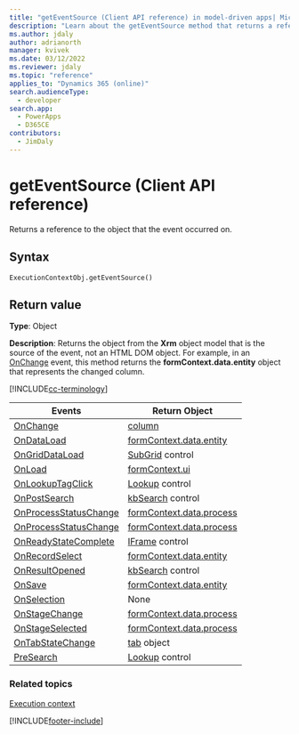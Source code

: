 ```yaml
---
title: "getEventSource (Client API reference) in model-driven apps| MicrosoftDocs"
description: "Learn about the getEventSource method that returns a reference to the object that the event occurred on." 
ms.author: jdaly
author: adrianorth
manager: kvivek
ms.date: 03/12/2022
ms.reviewer: jdaly
ms.topic: "reference"
applies_to: "Dynamics 365 (online)"
search.audienceType: 
  - developer
search.app: 
  - PowerApps
  - D365CE
contributors:
  - JimDaly
---
```

# getEventSource (Client API reference)

Returns a reference to the object that the event occurred on.

## Syntax

`ExecutionContextObj.getEventSource()`

## Return value

**Type**: Object

**Description**: Returns the object from the **Xrm** object model that is the source of the event, not an HTML DOM object. For example, in an [OnChange](../events/attribute-onchange.md) event, this method returns the **formContext.data.entity**  object that represents the changed column.

[!INCLUDE[cc-terminology](../../../../data-platform/includes/cc-terminology.md)]

|Events|Return Object|
|-------|------------|
|[OnChange](../events/attribute-onchange.md)|[column](../attributes.md)|
|[OnDataLoad](../events/form-data-onload.md)|[formContext.data.entity](../formcontext-data-entity.md)|
|[OnGridDataLoad](../events/subgrid-onload.md)|[SubGrid](../controls.md#subgrid-control-type) control|
|[OnLoad](../events/form-onload.md)|[formContext.ui](../formcontext-ui.md)|
|[OnLookupTagClick](../events/onlookuptagclick.md)|[Lookup](../controls.md#lookup-control-type) control|
|[OnPostSearch](../events/postsearch.md)|[kbSearch](../controls.md#kbsearch-knowledge-base-search-control-type) control|
|[OnProcessStatusChange](../events/onprocessstatuschange.md)|[formContext.data.process](../formcontext-data-process.md)|
|[OnProcessStatusChange](../events/onprocessstatuschange.md)|[formContext.data.process](../formcontext-data-process.md)|
|[OnReadyStateComplete](../events/onreadystatecomplete.md)|[IFrame](../controls.md#iframe-control-type) control|
|[OnRecordSelect](../events/grid-onrecordselect.md)|[formContext.data.entity](../formcontext-data-entity.md)|
|[OnResultOpened](../events/onresultopened.md)|[kbSearch](../controls.md#kbsearch-knowledge-base-search-control-type) control|
|[OnSave](../events/form-onsave.md)|[formContext.data.entity](../formcontext-data-entity.md)|
|[OnSelection](../events/onselection.md)|None|
|[OnStageChange](../events/onstagechange.md)|[formContext.data.process](../formcontext-data-process.md)|
|[OnStageSelected](../events/onstageselected.md)|[formContext.data.process](../formcontext-data-process.md)|
|[OnTabStateChange](../events/tabstatechange.md)|[tab](../formcontext-ui-tabs.md) object|
|[PreSearch](../events/presearch.md)|[Lookup](../controls.md#lookup-control-type) control|


### Related topics

[Execution context](../execution-context.md)


[!INCLUDE[footer-include](../../../../../includes/footer-banner.md)]
